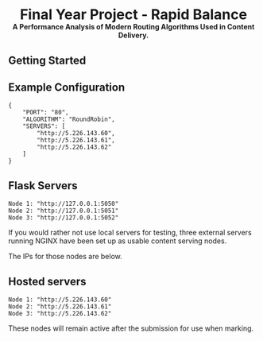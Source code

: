<h1 align="center" style="margin-bottom:-15px;">Final Year Project - Rapid Balance</h1>
<p align="center" style="font-weight: bold">A Performance Analysis of Modern Routing Algorithms Used in Content Delivery.</p>

<h2>Getting Started</h2>



<h2>Example Configuration</h2>

```
{
    "PORT": "80",
    "ALGORITHM": "RoundRobin",
    "SERVERS": [
        "http://5.226.143.60",
        "http://5.226.143.61",
        "http://5.226.143.62"
    ]
}
```

<h2>Flask Servers</h2>

```
Node 1: "http://127.0.0.1:5050"
Node 2: "http://127.0.0.1:5051"
Node 3: "http://127.0.0.1:5052"
```
If you would rather not use local servers for testing,
three external servers running NGINX have been set up as
usable content serving nodes. 

The IPs for those nodes are below.

<h2>Hosted servers</h2>

```
Node 1: "http://5.226.143.60"
Node 2: "http://5.226.143.61"
Node 3: "http://5.226.143.62"
```
These nodes will remain active after the submission for use
when marking.
